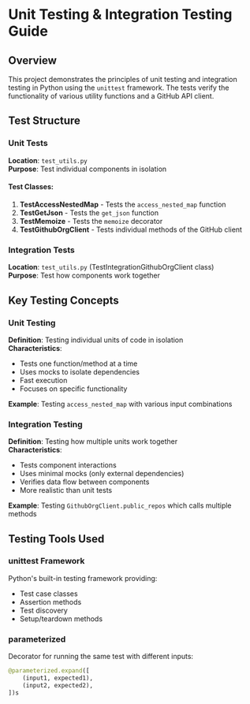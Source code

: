 # Unit Testing & Integration Testing Guide

## Overview

This project demonstrates the principles of unit testing and integration testing in Python using the `unittest` framework. The tests verify the functionality of various utility functions and a GitHub API client.

## Test Structure

### Unit Tests
**Location**: `test_utils.py`  
**Purpose**: Test individual components in isolation

#### Test Classes:
1. **TestAccessNestedMap** - Tests the `access_nested_map` function
2. **TestGetJson** - Tests the `get_json` function  
3. **TestMemoize** - Tests the `memoize` decorator
4. **TestGithubOrgClient** - Tests individual methods of the GitHub client

### Integration Tests  
**Location**: `test_utils.py` (TestIntegrationGithubOrgClient class)  
**Purpose**: Test how components work together

## Key Testing Concepts

### Unit Testing
**Definition**: Testing individual units of code in isolation  
**Characteristics**:
- Tests one function/method at a time
- Uses mocks to isolate dependencies
- Fast execution
- Focuses on specific functionality

**Example**: Testing `access_nested_map` with various input combinations

### Integration Testing
**Definition**: Testing how multiple units work together  
**Characteristics**:
- Tests component interactions
- Uses minimal mocks (only external dependencies)
- Verifies data flow between components
- More realistic than unit tests

**Example**: Testing `GithubOrgClient.public_repos` which calls multiple methods

## Testing Tools Used

### unittest Framework
Python's built-in testing framework providing:
- Test case classes
- Assertion methods
- Test discovery
- Setup/teardown methods

### parameterized
Decorator for running the same test with different inputs:
```python
@parameterized.expand([
    (input1, expected1),
    (input2, expected2),
])s